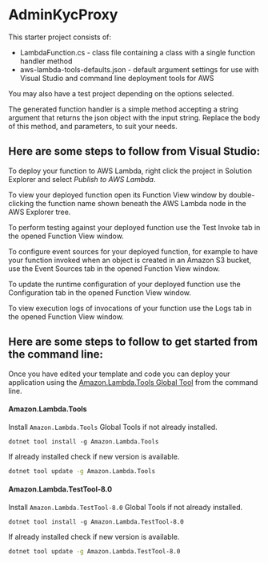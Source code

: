 ﻿# AdminKycProxy

This starter project consists of:
* LambdaFunction.cs - class file containing a class with a single function handler method
* aws-lambda-tools-defaults.json - default argument settings for use with Visual Studio and command line deployment tools for AWS

You may also have a test project depending on the options selected.

The generated function handler is a simple method accepting a string argument that returns the json object with the input string. Replace the body of this method, and parameters, to suit your needs. 

## Here are some steps to follow from Visual Studio:

To deploy your function to AWS Lambda, right click the project in Solution Explorer and select *Publish to AWS Lambda*.

To view your deployed function open its Function View window by double-clicking the function name shown beneath the AWS Lambda node in the AWS Explorer tree.

To perform testing against your deployed function use the Test Invoke tab in the opened Function View window.

To configure event sources for your deployed function, for example to have your function invoked when an object is created in an Amazon S3 bucket, use the Event Sources tab in the opened Function View window.

To update the runtime configuration of your deployed function use the Configuration tab in the opened Function View window.

To view execution logs of invocations of your function use the Logs tab in the opened Function View window.

## Here are some steps to follow to get started from the command line:

Once you have edited your template and code you can deploy your application using the [Amazon.Lambda.Tools Global Tool](https://github.com/aws/aws-extensions-for-dotnet-cli#aws-lambda-amazonlambdatools) from the command line.

#### Amazon.Lambda.Tools

Install `Amazon.Lambda.Tools` Global Tools if not already installed.
```
dotnet tool install -g Amazon.Lambda.Tools
```

If already installed check if new version is available.
```bash
dotnet tool update -g Amazon.Lambda.Tools
```

#### Amazon.Lambda.TestTool-8.0

Install `Amazon.Lambda.TestTool-8.0` Global Tools if not already installed.
```
dotnet tool install -g Amazon.Lambda.TestTool-8.0
```

If already installed check if new version is available.
```bash
dotnet tool update -g Amazon.Lambda.TestTool-8.0
```
